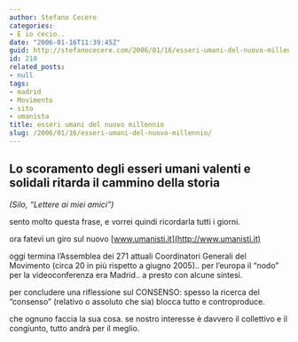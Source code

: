 ```yaml
---
author: Stefano Cecere
categories:
- E io cecio..
date: "2006-01-16T11:39:45Z"
guid: http://stefanocecere.com/2006/01/16/esseri-umani-del-nuovo-millennio/
id: 210
related_posts:
- null
tags:
- madrid
- Movimento
- sito
- umanista
title: esseri umani del nuovo millennio
slug: /2006/01/16/esseri-umani-del-nuovo-millennio/
---
```


## Lo scoramento degli esseri umani valenti e solidali ritarda il cammino della storia

_(Silo, &#8220;Lettere ai miei amici&#8221;)_

sento molto questa frase, e vorrei quindi ricordarla tutti i giorni.

ora fatevi un giro sul nuovo [www.umanisti.it](http://www.umanisti.it)

oggi termina l&#8217;Assemblea dei 271 attuali Coordinatori Generali del Movimento (circa 20 in più rispetto a giugno 2005).. per l&#8217;europa il &#8220;nodo&#8221; per la videoconferenza era Madrid.. a presto con alcune sintesi.

per concludere una riflessione sul CONSENSO: spesso la ricerca del &#8220;consenso&#8221; (relativo o assoluto che sia) blocca tutto e controproduce.
  
che ognuno faccia la sua cosa. se nostro interesse è davvero il collettivo e il congiunto, tutto andrà per il meglio.